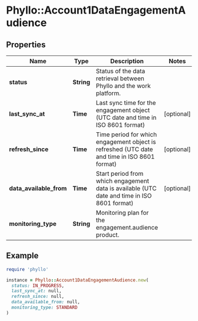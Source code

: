 # Phyllo::Account1DataEngagementAudience

## Properties

| Name | Type | Description | Notes |
| ---- | ---- | ----------- | ----- |
| **status** | **String** | Status of the data retrieval between Phyllo and the work platform. |  |
| **last_sync_at** | **Time** | Last sync time for the engagement object (UTC date and time in ISO 8601 format) | [optional] |
| **refresh_since** | **Time** | Time period for which engagement object is refreshed (UTC date and time in ISO 8601 format) | [optional] |
| **data_available_from** | **Time** | Start period from which engagement data is available (UTC date and time in ISO 8601 format) | [optional] |
| **monitoring_type** | **String** | Monitoring plan for the engagement.audience product. |  |

## Example

```ruby
require 'phyllo'

instance = Phyllo::Account1DataEngagementAudience.new(
  status: IN_PROGRESS,
  last_sync_at: null,
  refresh_since: null,
  data_available_from: null,
  monitoring_type: STANDARD
)
```

